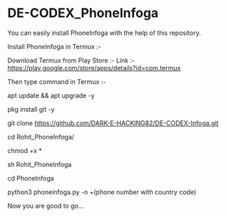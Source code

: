 # DE-CODEX_PhoneInfoga
You can easily install PhoneInfoga with the help of this repository.

Install PhoneInfoga in Termux :-

Download Termux from Play Store :-
Link :- https://play.google.com/store/apps/details?id=com.termux

Then type command in Termux :-

apt update && apt upgrade -y

pkg install git -y

git clone https://github.com/DARK-E-HACKING82/DE-CODEX-Infoga.git

cd Rohit_PhoneInfoga/

chmod +x *

sh Rohit_PhoneInfoga

cd PhoneInfoga

python3 phoneinfoga.py -n +(phone number with country code)

Now you are good to go...
